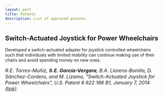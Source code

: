```yaml
---
layout: post
title: Patents
description: List of approved patents.
---
```


<!-- NOTE: Use html notation for the references. -->

## Switch-Actuated Joystick for Power Wheelchairs

Developed a switch-actuated adapter for joystick controlled wheelchairs such
that individuals with limited mobility can continue making use of their chairs
and avoid spending money on new ones.

<font size="3">

<i>R.E. Torres-Muñiz, <strong>S.E. García-Vergara</strong>,
B.A. Llorens-Bonilla, D. Sánchez-Cordero, and M.  Lizama, "Switch-Actuated
Joystick for Power Wheelchairs", U.S. Patent 8 622 166 B1, January 7, 2014 (<a
href="https://www.google.com/patents/US8622166">link</a>).</i>

</font>
